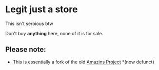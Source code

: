 # Legit just a store
This isn't seroious btw

Don't buy **anything** here, none of it is for sale.
## Please note:
- This is essentially a fork of the old [Amazins Project](http://amazins.ga) *(now defunct)
